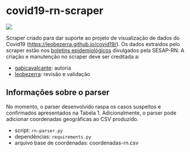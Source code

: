 # covid19-rn-scraper

![](https://github.com/gabicavalcante/covid19-rn-scraper/workflows/CI/badge.svg) 


Scraper criado para dar suporte ao projeto de visualização de dados do Covid19 (https://leobezerra.github.io/covid19/).
Os dados extraidos pelo scraper estão nos [boletins epidemiológicos](http://www.saude.rn.gov.br/Conteudo.asp?TRAN=ITEM&TARG=7549&ACT=&PAGE=0&PARM=&LBL=Boletins+Epidemiol%F3gicos) divulgados pela SESAP-RN. A criação e manutenção no scraper deve ser creditada a:

- [gabicavalcante](https://github.com/gabicavalcante): autoria
- [leobezerra](https://github.com/leobezerra): revisão e validação


## Informações sobre o parser

No momento, o parser desenvolvido raspa os casos suspeitos e confirmados apresentados na Tabela 1. Adicionalmente, o parser pode adicionar coordenadas geográficas ao CSV produzido.

- script: `rn-parser.py`
- dependências: `requirements.py`
- arquivo base de coordenadas: coordenadas-rn.csv